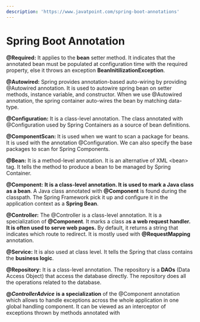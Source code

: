 ```yaml
---
description: 'https://www.javatpoint.com/spring-boot-annotations'
---
```


# Spring Boot Annotation

**@Required:** It applies to the **bean** setter method. It indicates that the annotated bean must be populated at configuration time with the required property, else it throws an exception **BeanInitilizationException**.

**@Autowired:** Spring provides annotation-based auto-wiring by providing @Autowired annotation. It is used to autowire spring bean on setter methods, instance variable, and constructor. When we use @Autowired annotation, the spring container auto-wires the bean by matching data-type.

**@Configuration:** It is a class-level annotation. The class annotated with @Configuration used by Spring Containers as a source of bean definitions.

  
**@ComponentScan:** It is used when we want to scan a package for beans. It is used with the annotation @Configuration. We can also specify the base packages to scan for Spring Components.

**@Bean:** It is a method-level annotation. It is an alternative of XML &lt;bean&gt; tag. It tells the method to produce a bean to be managed by Spring Container.

**@Component:** **It is a class-level annotation. It is used to mark a Java class as a bean**. A Java class annotated with **@Component** is found during the classpath. The Spring Framework pick it up and configure it in the application context as a **Spring Bean**.

**@Controller:** The @Controller is a class-level annotation. It is a specialization of **@Component**. It marks a class a**s a web request handler. It is often used to serve web pages.** By default, it returns a string that indicates which route to redirect. It is mostly used with **@RequestMapping** annotation.

**@Service:** It is also used at class level. It tells the Spring that class contains the **business logic**.

**@Repository:** It is a class-level annotation. The repository is a **DAOs** \(Data Access Object\) that access the database directly. The repository does all the operations related to the database.

**@**_**ControllerAdvice**_ **is a specialization** of the @Component annotation which allows to handle exceptions across the whole application in one global handling component. It can be viewed as an interceptor of exceptions thrown by methods annotated with

